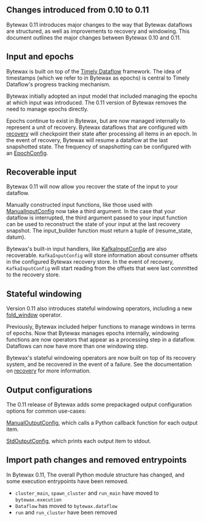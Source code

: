 ## Changes introduced from 0.10 to 0.11

Bytewax 0.11 introduces major changes to the way that Bytewax dataflows are structured, as well as improvements to recovery and windowing. This document outlines the major changes between Bytewax 0.10 and 0.11.

## Input and epochs

Bytewax is built on top of the [Timely Dataflow](https://github.com/TimelyDataflow/timely-dataflow) framework. The idea of timestamps (which we refer to in Bytewax as epochs) is central to Timely Dataflow's progress tracking mechanism.

Bytewax initially adopted an input model that included managing the epochs at which input was introduced. The 0.11 version of Bytewax removes the need to manage epochs directly.

Epochs continue to exist in Bytewax, but are now managed internally to represent a unit of recovery. Bytewax dataflows that are configured with [recovery](/apidocs#bytewax.recovery) will checkpoint their state after processing all items in an epoch. In the event of recovery, Bytewax will resume a dataflow at the last snapshotted state. The frequency of snapshotting can be configured with an [EpochConfig](/apidocs#bytewax.execution.EpochConfig).

## Recoverable input

Bytewax 0.11 will now allow you recover the state of the input to your dataflow.

Manually constructed input functions, like those used with [ManualInputConfig](/apidocs#bytewax.inputs.ManualInputConfig) now take a third argument. In the case that your dataflow is interrupted, the third argument passed to your input function can be used to reconstruct the state of your input at the last recovery snapshot. The input_builder function must return a tuple of (resume_state, datum).

Bytewax's built-in input handlers, like [KafkaInputConfig](/apidocs#bytewax.inputs.KafkaInputConfig) are also recoverable. `KafkaInputConfig` will store information about consumer offsets in the configured Bytewax recovery store. In the event of recovery, `KafkaInputConfig` will start reading from the offsets that were last committed to the recovery store.

## Stateful windowing

Version 0.11 also introduces stateful windowing operators, including a new [fold_window](/apidocs#bytewax.Dataflow.fold_window) operator.

Previously, Bytewax included helper functions to manage windows in terms of epochs. Now that Bytewax manages epochs internally, windowing functions are now operators that appear as a processing step in a dataflow. Dataflows can now have more than one windowing step.

Bytewax's stateful windowing operators are now built on top of its recovery system, and be recovered in the event of a failure. See the documentation on [recovery](/apidocs#bytewax.recovery) for more information.

## Output configurations

The 0.11 release of Bytewax adds some prepackaged output configuration options for common use-cases:

[ManualOutputConfig](/apidocs#bytewax.outputs.ManualOutputConfig), which calls a Python callback function for each output item.

[StdOutputConfig](/apidocs#bytewax.outputs.StdOutputConfig), which prints each output item to stdout.

## Import path changes and removed entrypoints

In Bytewax 0.11, The overall Python module structure has changed, and some execution entrypoints have been removed.

- `cluster_main`, `spawn_cluster` and `run_main` have moved to `bytewax.execution`
- `Dataflow` has moved to `bytewax.dataflow`
- `run` and `run_cluster` have been removed
